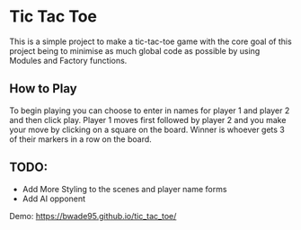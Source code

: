 # Tic Tac Toe
This is a simple project to make a tic-tac-toe game with the core goal of this project being to minimise as much global code as possible by using 
Modules and Factory functions.

## How to Play
To begin playing you can choose to enter in names for player 1 and player 2 and then click play. Player 1 moves first followed by player 2 and you make
your move by clicking on a square on the board. Winner is whoever gets 3 of their markers in a row on the board.

## TODO:
- Add More Styling to the scenes and player name forms
- Add AI opponent

Demo:
https://bwade95.github.io/tic_tac_toe/
